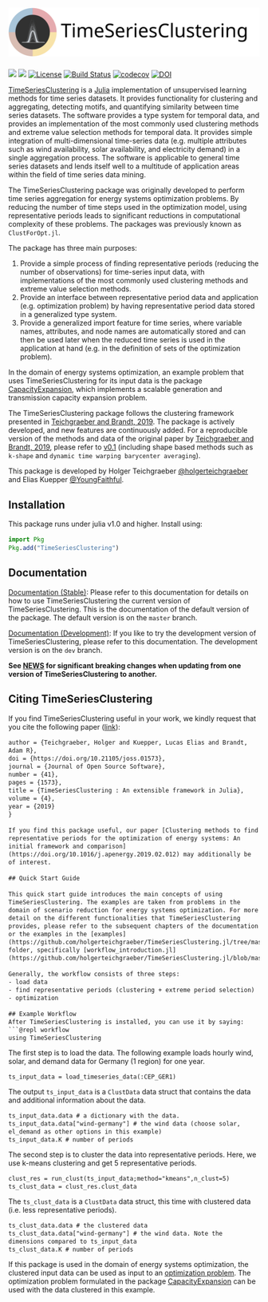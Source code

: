 ﻿![TimeSeriesClustering](docs/src/assets/clust_for_opt_text.svg)
===
[![](https://img.shields.io/badge/docs-stable-blue.svg)](https://holgerteichgraeber.github.io/TimeSeriesClustering.jl/stable)
[![](https://img.shields.io/badge/docs-dev-blue.svg)](https://holgerteichgraeber.github.io/TimeSeriesClustering.jl/dev)
[![License](http://img.shields.io/badge/license-MIT-brightgreen.svg?style=flat)](LICENSE)
[![Build Status](https://travis-ci.com/holgerteichgraeber/TimeSeriesClustering.jl.svg?token=HRFemjSxM1NBCsbHGNDG&branch=master)](https://travis-ci.com/holgerteichgraeber/TimeSeriesClustering.jl)
[![codecov](https://codecov.io/gh/holgerteichgraeber/TimeSeriesClustering.jl/branch/master/graph/badge.svg)](https://codecov.io/gh/holgerteichgraeber/TimeSeriesClustering.jl)
[![DOI](https://joss.theoj.org/papers/10.21105/joss.01573/status.svg)](https://doi.org/10.21105/joss.01573)

[TimeSeriesClustering](https://github.com/holgerteichgraeber/TimeSeriesClustering.jl) is a [Julia](https://julialang.org) implementation of unsupervised learning methods for time series datasets. It provides functionality for clustering and aggregating, detecting motifs, and quantifying similarity between time series datasets.
The software provides a type system for temporal data, and provides an implementation of the most commonly used clustering methods and extreme value selection methods for temporal data.
It provides simple integration of multi-dimensional time-series data (e.g. multiple attributes such as wind availability, solar availability, and electricity demand) in a single aggregation process.
The software is applicable to general time series datasets and lends itself well to a multitude of application areas within the field of time series data mining.

The TimeSeriesClustering package was originally developed to perform time series aggregation for energy systems optimization problems. By reducing the number of time steps used in the optimization model, using representative periods leads to significant reductions in computational complexity of these problems.
The packages was previously known as `ClustForOpt.jl`.

The package has three main purposes:
1) Provide a simple process of finding representative periods (reducing the number of observations) for time-series input data, with implementations of the most commonly used clustering methods and extreme value selection methods.
2) Provide an interface between representative period data and application (e.g. optimization problem) by having representative period data stored in a generalized type system.
3) Provide a generalized import feature for time series, where variable names, attributes, and node names are automatically stored and can then be used later when the reduced time series is used in the application at hand (e.g. in the definition of sets of the optimization problem).

In the domain of energy systems optimization, an example problem that uses TimeSeriesClustering for its input data is the package [CapacityExpansion](https://github.com/YoungFaithful/CapacityExpansion.jl), which implements a scalable generation and transmission capacity expansion problem.

The TimeSeriesClustering package follows the clustering framework presented in [Teichgraeber and Brandt, 2019](https://doi.org/10.1016/j.apenergy.2019.02.012).
The package is actively developed, and new features are continuously added.
For a reproducible version of the methods and data of the original paper by [Teichgraeber and Brandt, 2019](https://doi.org/10.1016/j.apenergy.2019.02.012), please refer to [v0.1](https://github.com/holgerteichgraeber/TimeSeriesClustering.jl/tree/v0.1) (including shape based methods such as `k-shape` and `dynamic time warping barycenter averaging`).

This package is developed by Holger Teichgraeber [@holgerteichgraeber](https://github.com/holgerteichgraeber) and Elias Kuepper [@YoungFaithful](https://github.com/youngfaithful).

## Installation
This package runs under julia v1.0 and higher.
Install using:

```julia
import Pkg
Pkg.add("TimeSeriesClustering")
```

## Documentation
[Documentation (Stable)](https://holgerteichgraeber.github.io/TimeSeriesClustering.jl/stable): Please refer to this documentation for details on how to use TimeSeriesClustering the current version of TimeSeriesClustering. This is the documentation of the default version of the package. The default version is on the `master` branch.

[Documentation (Development)](https://holgerteichgraeber.github.io/TimeSeriesClustering.jl/dev): If you like to try the development version of TimeSeriesClustering, please refer to this documentation. The development version is on the `dev` branch.

**See [NEWS](NEWS.md) for significant breaking changes when updating from one version of TimeSeriesClustering to another.**

## Citing TimeSeriesClustering
If you find TimeSeriesClustering useful in your work, we kindly request that you cite the following paper ([link](https://doi.org/10.21105/joss.01573)):

```@article{Teichgraeber2019joss,
author = {Teichgraeber, Holger and Kuepper, Lucas Elias and Brandt, Adam R},
doi = {https://doi.org/10.21105/joss.01573},
journal = {Journal of Open Source Software},
number = {41},
pages = {1573},
title = {TimeSeriesClustering : An extensible framework in Julia},
volume = {4},
year = {2019}
}

If you find this package useful, our paper [Clustering methods to find representative periods for the optimization of energy systems: An initial framework and comparison](https://doi.org/10.1016/j.apenergy.2019.02.012) may additionally be of interest.

## Quick Start Guide

This quick start guide introduces the main concepts of using TimeSeriesClustering. The examples are taken from problems in the domain of scenario reduction for energy systems optimization. For more detail on the different functionalities that TimeSeriesClustering provides, please refer to the subsequent chapters of the documentation or the examples in the [examples](https://github.com/holgerteichgraeber/TimeSeriesClustering.jl/tree/master/examples) folder, specifically [workflow_introduction.jl](https://github.com/holgerteichgraeber/TimeSeriesClustering.jl/blob/master/examples/workflow_introduction.jl).

Generally, the workflow consists of three steps:
- load data
- find representative periods (clustering + extreme period selection)
- optimization

## Example Workflow
After TimeSeriesClustering is installed, you can use it by saying:
```@repl workflow
using TimeSeriesClustering
```

The first step is to load the data. The following example loads hourly wind, solar, and demand data for Germany (1 region) for one year.
```@repl workflow
ts_input_data = load_timeseries_data(:CEP_GER1)
```
The output `ts_input_data` is a `ClustData` data struct that contains the data and additional information about the data.
```@repl workflow
ts_input_data.data # a dictionary with the data.
ts_input_data.data["wind-germany"] # the wind data (choose solar, el_demand as other options in this example)
ts_input_data.K # number of periods
```

The second step is to cluster the data into representative periods. Here, we use k-means clustering and get 5 representative periods.
```@repl workflow
clust_res = run_clust(ts_input_data;method="kmeans",n_clust=5)
ts_clust_data = clust_res.clust_data
```
The `ts_clust_data` is a `ClustData` data struct, this time with clustered data (i.e. less representative periods).
```@repl workflow
ts_clust_data.data # the clustered data
ts_clust_data.data["wind-germany"] # the wind data. Note the dimensions compared to ts_input_data
ts_clust_data.K # number of periods
```

If this package is used in the domain of energy systems optimization, the clustered input data can be used as input to an [optimization problem](https://www.juliaopt.org).
The optimization problem formulated in the package [CapacityExpansion](https://github.com/YoungFaithful/CapacityExpansion.jl) can be used with the data clustered in this example.
